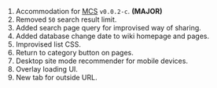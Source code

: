 1. Accommodation for [MCS](https://github.com/Saihex/markdown_catalogue_server) `v0.0.2-c`. **(MAJOR)**
2. Removed `50` search result limit.
3. Added search page query for improvised way of sharing.
4. Added database change date to wiki homepage and pages.
5. Improvised list CSS.
6. Return to category button on pages.
7. Desktop site mode recommender for mobile devices.
8. Overlay loading UI.
9. New tab for outside URL.